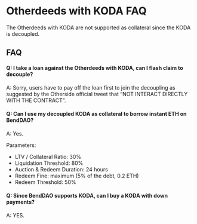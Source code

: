 # Otherdeeds with KODA FAQ

The Otherdeeds with KODA are not supported as collateral since the KODA is decoupled.

## FAQ

#### Q: I take a loan against the Otherdeeds with KODA, can I flash claim to decouple?

A: Sorry, users have to pay off the loan first to join the decoupling as suggested by the Otherside official tweet that “NOT INTERACT DIRECTLY WITH THE CONTRACT”.

#### Q: Can I use my decoupled KODA as collateral to borrow instant ETH on BendDAO?

A: Yes.

Parameters:

* LTV / Collateral Ratio: 30%
* Liquidation Threshold: 80%
* Auction & Redeem Duration: 24 hours
* Redeem Fine: maximum (5% of the debt, 0.2 ETH)
* Redeem Threshold: 50%

#### Q: Since BendDAO supports KODA, can I buy a KODA with down payments?

A: YES.

####
